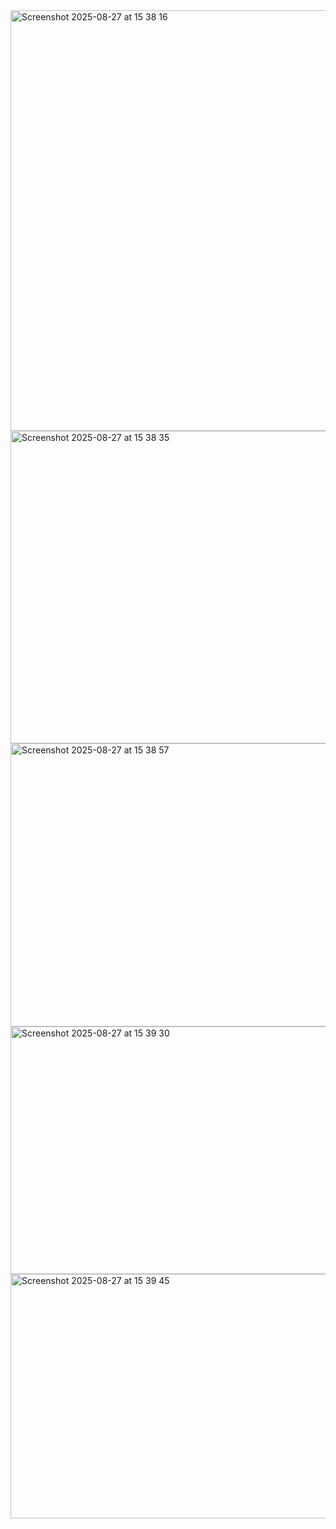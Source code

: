 
<img width="920" height="673" alt="Screenshot 2025-08-27 at 15 38 16" src="https://github.com/user-attachments/assets/574042d4-96c9-423d-99b9-c448b520df2e" />


<img width="843" height="500" alt="Screenshot 2025-08-27 at 15 38 35" src="https://github.com/user-attachments/assets/bdf97a65-9a02-40b0-acfd-974e09c1cfe8" />



<img width="940" height="453" alt="Screenshot 2025-08-27 at 15 38 57" src="https://github.com/user-attachments/assets/d2bda006-9b48-4cc7-a3ac-de51f3347f77" />



<img width="755" height="396" alt="Screenshot 2025-08-27 at 15 39 30" src="https://github.com/user-attachments/assets/fdc1e9c0-83f2-4f78-a507-85156c954c83" />


<img width="846" height="391" alt="Screenshot 2025-08-27 at 15 39 45" src="https://github.com/user-attachments/assets/151ffbe9-6eb1-4055-88ea-e61e9e143d4b" />


